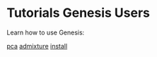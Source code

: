 
# Tutorials Genesis Users

Learn how to use Genesis:

[pca](./pca/index.md)
[admixture](./admixture/index.md)
[install](./install/index.md)

